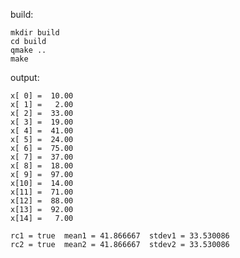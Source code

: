 build:
 
    mkdir build
    cd build
    qmake ..
    make
    
output:

    x[ 0] =  10.00
    x[ 1] =   2.00
    x[ 2] =  33.00
    x[ 3] =  19.00
    x[ 4] =  41.00
    x[ 5] =  24.00
    x[ 6] =  75.00
    x[ 7] =  37.00
    x[ 8] =  18.00
    x[ 9] =  97.00
    x[10] =  14.00
    x[11] =  71.00
    x[12] =  88.00
    x[13] =  92.00
    x[14] =   7.00
    
    rc1 = true  mean1 = 41.866667  stdev1 = 33.530086
    rc2 = true  mean2 = 41.866667  stdev2 = 33.530086

